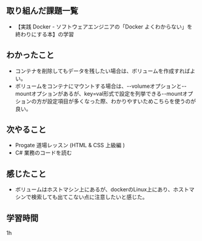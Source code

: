 ## 取り組んだ課題一覧
* 【実践 Docker - ソフトウェアエンジニアの「Docker よくわからない」を終わりにする本】の学習
## わかったこと
* コンテナを削除してもデータを残したい場合は、ボリュームを作成すればよい。
* ボリュームをコンテナにマウントする場合は、--volumeオプションと--mountオプションがあるが、key=val形式で設定を列挙できる--mountオプションの方が設定項目が多くなった際、わかりやすいためこちらを使うのが良い。
## 次やること
* Progate 道場レッスン (HTML & CSS 上級編 )
* C# 業務のコードを読む
## 感じたこと
* ボリュームはホストマシン上にあるが、dockerのLinux上にあり、ホストマシンで検索しても出てこない点に注意したいと感じた。
## 学習時間
1h